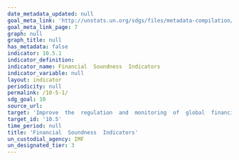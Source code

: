 ```yaml
---
date_metadata_updated: null
goal_meta_link: 'http://unstats.un.org/sdgs/files/metadata-compilation/Metadata-Goal-10.pdf'
goal_meta_link_page: 7
graph: null
graph_title: null
has_metadata: false
indicator: 10.5.1
indicator_definition: 
indicator_name: Financial  Soundness  Indicators
indicator_variable: null
layout: indicator
periodicity: null
permalink: /10-5-1/
sdg_goal: 10
source_url: 
target: 'Improve  the  regulation  and  monitoring  of  global  financial  markets  and  institutions  and  strengthen  the  implementation  of  such  regulations.'
target_id: '10.5'
time_period: null
title: 'Financial  Soundness  Indicators'
un_custodial_agency: IMF
un_designated_tier: 3
---
```

